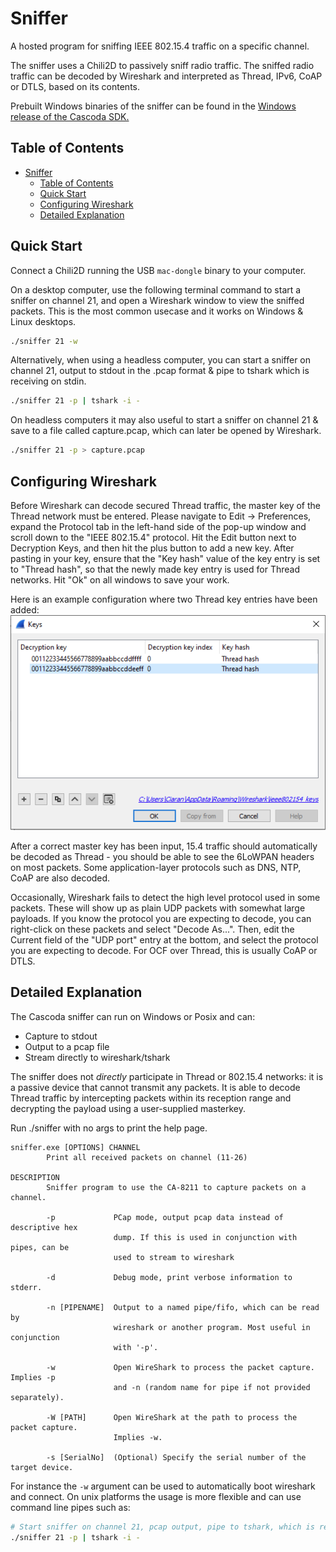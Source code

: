 # Sniffer

A hosted program for sniffing IEEE 802.15.4 traffic on a specific channel.

The sniffer uses a Chili2D to passively sniff radio traffic. The sniffed radio traffic can be decoded by Wireshark and interpreted as Thread, IPv6, CoAP or DTLS, based on its contents.

Prebuilt Windows binaries of the sniffer can be found in the [Windows release of the Cascoda SDK.](https://github.com/Cascoda/cascoda-sdk/releases/)

## Table of Contents
- [Sniffer](#sniffer)
  - [Table of Contents](#table-of-contents)
  - [Quick Start](#quick-start)
  - [Configuring Wireshark](#configuring-wireshark)
  - [Detailed Explanation](#detailed-explanation)


## Quick Start

Connect a Chili2D running the USB `mac-dongle` binary to your computer.

On a desktop computer, use the following terminal command to start a sniffer on channel 21, and open a Wireshark window to view the sniffed packets. This is the most common usecase and it works on Windows & Linux desktops.
```bash
./sniffer 21 -w
```

Alternatively, when using a headless computer, you can start a sniffer on channel 21, output to stdout in the .pcap format & pipe to tshark which is receiving on stdin.
```bash
./sniffer 21 -p | tshark -i -
```

On headless computers it may also useful to start a sniffer on channel 21 & save to a file called capture.pcap, which can later be opened by Wireshark.
```bash
./sniffer 21 -p > capture.pcap
```

## Configuring Wireshark

Before Wireshark can decode secured Thread traffic, the master key of the Thread network must be entered. Please navigate to Edit -> Preferences, expand the Protocol tab in the left-hand side of the pop-up window and scroll down to the "IEEE 802.15.4" protocol. Hit the Edit button next to Decryption Keys, and then hit the plus button to add a new key. After pasting in your key, ensure that the "Key hash" value of the key entry is set to "Thread hash", so that the newly made key entry is used for Thread networks. Hit "Ok" on all windows to save your work.

Here is an example configuration where two Thread key entries have been added:
![Wireshark thread keys window, showing two correctly configured Thread master keys](correctly-configured-keys.png)

After a correct master key has been input, 15.4 traffic should automatically be decoded as Thread - you should be able to see the 6LoWPAN headers on most packets. Some application-layer protocols such as DNS, NTP, CoAP are also decoded.

Occasionally, Wireshark fails to detect the high level protocol used in some packets. These will show up as plain UDP packets with somewhat large payloads. If you know the protocol you are expecting to decode, you can right-click on these packets and select "Decode As...". Then, edit the Current field of the "UDP port" entry at the bottom, and select the protocol you are expecting to decode. For OCF over Thread, this is usually CoAP or DTLS.

## Detailed Explanation

The Cascoda sniffer can run on Windows or Posix and can:
- Capture to stdout
- Output to a pcap file
- Stream directly to wireshark/tshark

The sniffer does not _directly_ participate in Thread or 802.15.4 networks: it is a passive device that cannot transmit any packets. It is able to decode Thread traffic by intercepting packets within its reception range and decrypting the payload using a user-supplied masterkey.

Run ./sniffer with no args to print the help page.

```
sniffer.exe [OPTIONS] CHANNEL
        Print all received packets on channel (11-26)

DESCRIPTION
        Sniffer program to use the CA-8211 to capture packets on a channel.

        -p             PCap mode, output pcap data instead of descriptive hex
                       dump. If this is used in conjunction with pipes, can be
                       used to stream to wireshark

        -d             Debug mode, print verbose information to stderr.

        -n [PIPENAME]  Output to a named pipe/fifo, which can be read by
                       wireshark or another program. Most useful in conjunction
                       with '-p'.

        -w             Open WireShark to process the packet capture. Implies -p
                       and -n (random name for pipe if not provided separately).

        -W [PATH]      Open WireShark at the path to process the packet capture.
                       Implies -w.

        -s [SerialNo]  (Optional) Specify the serial number of the target device.
```

For instance the ``-w`` argument can be used to automatically boot wireshark and connect. On unix platforms the usage is more flexible and can use command line pipes such as:

```bash
# Start sniffer on channel 21, pcap output, pipe to tshark, which is receiving on stdin.
./sniffer 21 -p | tshark -i -
```
